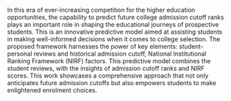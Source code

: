 In this era of ever-increasing competition for the higher education opportunities, the capability to predict future college admission cutoff ranks plays an important role in shaping the educational journeys of prospective students. This is an innovative predictive model aimed at assisting students in making well-informed decisions when it comes to college selection. The proposed framework harnesses the power of key elements: student-personal reviews and historical admission cutoff, National Institutional Ranking Framework (NIRF) factors. This predictive model combines the student reviews, with the insights of admission cutoff ranks and NIRF scores. This work showcases a comprehensive approach that not only anticipates future admission cutoffs but also empowers students to make enlightened enrolment choices. 
